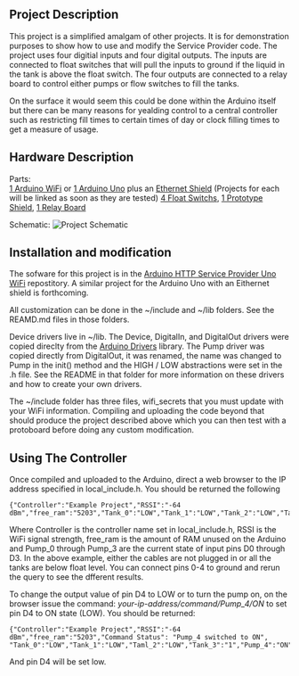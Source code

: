 ## Project Description

This project is a simplified amalgam of other projects. It is for demonstration purposes to show how to use and modify the Service Provider code. The project uses four digitial inputs and four digital outputs. The inputs are connected to float switches that will pull the inputs to ground if the liquid in the tank is above the float switch. The four outputs are connected to a relay board to control either pumps or flow switches to fill the tanks. 

On the surface it would seem this could be done within the Arduino itself but there can be many reasons for yealding control to a central controller such as restricting fill times to certain times of day or clock filling times to get a measure of usage. 

## Hardware Description

Parts:  
[1 Arduino WiFi](https://www.amazon.com/Arduino-UNO-WiFi-REV2-ABX00021/dp/B07MK598QV) or [1 Arduino Uno](https://www.amazon.com/Arduino-A000066-ARDUINO-UNO-R3/dp/B008GRTSV6) plus an [Ethernet Shield](https://www.amazon.com/KEYESTUDIO-Ethernet-Duemilanove-Connects-Internet/dp/B01E5JY7UU/) (Projects for each will be linked as soon as they are tested)
[4 Float Switchs](https://www.amazon.com/Anndason-Pieces-Aquarium-Mounted-Horizontal/dp/B071ZG4Y34), 
[1 Prototype Shield](https://www.amazon.com/ElectroCookie-Arduino-Prototype-Stackable-Expansion/dp/B084CX1RVY), 
[1 Relay Board](https://www.amazon.com/ELEGOO-Channel-Optocoupler-Arduino-Raspberry/dp/B01HEQF5HU/) 

Schematic:
![Project Schematic](https://rickwelch.github.io/JSON_Example_Project/Example_Project.PNG)

## Installation and modification

The sofware for this project is in the [Arduino HTTP Service Provider Uno WiFi](https://github.com/rickwelch/Arduino_HTTP_Service_Provider_Uno_WiFi) repostitory. A similar project for the Arduino Uno with an Eithernet shield is forthcoming. 

All customization can be done in the ~/include and ~/lib folders. See the REAMD.md files in those folders.

Device drivers live in ~/lib. The Device, DigitalIn, and DigitalOut drivers were copied direclty from the [Arduino Drivers](https://github.com/rickwelch/Arduino-Drivers) library. The Pump driver was copied directly from DigitalOut, it was renamed, the name was changed to Pump in the init() method and the HIGH / LOW abstractions were set in the .h file. See the README in that folder for more information on these drivers and how to create your own drivers.

The ~/include folder has three files, wifi_secrets that you must update with your WiFi information. Compiling and uploading the code beyond that should produce the project described above which you can then test with a protoboard before doing any custom modification.

## Using The Controller

Once compiled and uploaded to the Arduino, direct a web browser to the IP address specified in local_include.h. You should be returned the following
```
{"Controller":"Example Project","RSSI":"-64 dBm","free_ram":"5203","Tank_0":"LOW","Tank_1":"LOW","Tank_2":"LOW","Tank_3":"Low","Pump_4":"OFF","Pump_5":"OFF","Pump_6":"OFF","Pump_7":"OFF"}
```
Where Controller is the controller name set in local_include.h, RSSI is the WiFi signal strength, free_ram is the amount of RAM unused on the Arduino and Pump_0 through Pump_3 are the current state of input pins D0 through D3. In the above example, either the cables are not plugged in or all the tanks are below float level. You can connect pins 0-4 to ground and rerun the query to see the dfferent results. 

To change the output value of pin D4 to LOW or to turn the pump on, on the browser issue the command: _your-ip-address/command/Pump_4/ON_ to set pin D4 to ON state (LOW). You should be returned:
```
{"Controller":"Example Project","RSSI":"-64 dBm","free_ram":"5203","Command Status": "Pump_4 switched to ON", "Tank_0":"LOW","Tank_1":"LOW","Taml_2":"LOW","Tank_3":"1","Pump_4":"ON","Pump_5":"OFF","Pump_6":"OFF","Pump_7":"OFF"}
```
And pin D4 will be set low.
